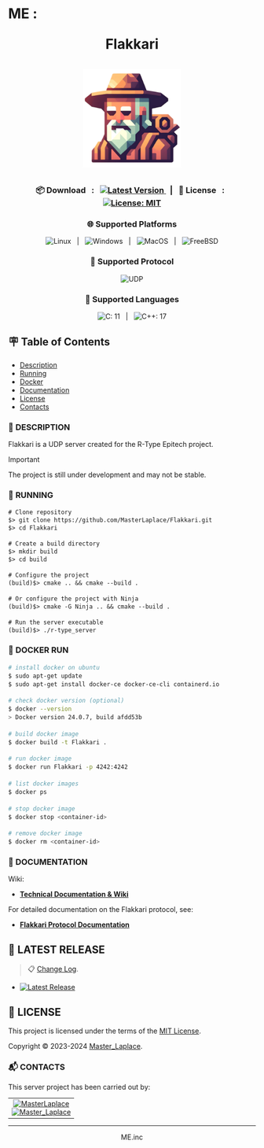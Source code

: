 # ME : <p align="center">Flakkari<br><br><img src="Docs/Images/Flakkari.png" alt="Flakkari logo" style="height: 200px"></p>

<p align="center">
    <h3 align="center">📦 Download &#xa0; : &#xa0;
    <a href="https://github.com/MasterLaplace/Flakkari/releases/latest/">
        <img src="https://img.shields.io/github/v/release/MasterLaplace/Flakkari.svg?label=Latest%20Version&style=for-the-badge" alt="Latest Version">
    </a>&#xa0; | &#xa0;
    📜 License &#xa0; : &#xa0;
    <a href="https://github.com/MasterLaplace/Flakkari/blob/main/LICENSE">
        <img src="https://img.shields.io/badge/License-MIT-brightgreen.svg?style=for-the-badge" alt="License: MIT">
    </a>
    </h3>
</p>
<h3 align="center">🌐 Supported Platforms</h3>
<p align="center">
    <img src="https://img.shields.io/badge/Linux-blue?style=for-the-badge" alt="Linux"> &#xa0; | &#xa0;
    <img src="https://img.shields.io/badge/Windows-blue?style=for-the-badge" alt="Windows"> &#xa0; | &#xa0;
    <img src="https://img.shields.io/badge/MacOS-blue?style=for-the-badge" alt="MacOS"> &#xa0; | &#xa0;
    <img src="https://img.shields.io/badge/FreeBSD-blue?style=for-the-badge" alt="FreeBSD">
</p>
<h3 align="center">📡 Supported Protocol</h3>
<p align="center">
    <img src="https://img.shields.io/badge/UDP-blue?style=for-the-badge" alt="UDP">
</p>
<h3 align="center">🚀 Supported Languages</h3>
<p align="center">
    <img src="https://img.shields.io/badge/C-11-blue?style=for-the-badge" alt="C: 11"> &#xa0; | &#xa0;
    <img src="https://img.shields.io/badge/C++-17-blue?style=for-the-badge" alt="C++: 17">
</p>


## :placard: Table of Contents
- [Description](#description)
- [Running](#running)
- [Docker](#docker)
- [Documentation](#documentation)
- [License](#license)
- [Contacts](#contacts)


<div id='description'/>

### :pencil: **DESCRIPTION**

Flakkari is a UDP server created for the R-Type Epitech project.<br>

> [!IMPORTANT]
> The project is still under development and may not be stable.


<div id='running'/>

### :truck: **RUNNING**

```shell
# Clone repository
$> git clone https://github.com/MasterLaplace/Flakkari.git
$> cd Flakkari

# Create a build directory
$> mkdir build
$> cd build

# Configure the project
(build)$> cmake .. && cmake --build .

# Or configure the project with Ninja
(build)$> cmake -G Ninja .. && cmake --build .

# Run the server executable
(build)$> ./r-type_server
```


<div id='docker'/>

### :whale: **DOCKER RUN**

```bash
# install docker on ubuntu
$ sudo apt-get update
$ sudo apt-get install docker-ce docker-ce-cli containerd.io

# check docker version (optional)
$ docker --version
> Docker version 24.0.7, build afdd53b

# build docker image
$ docker build -t Flakkari .

# run docker image
$ docker run Flakkari -p 4242:4242

# list docker images
$ docker ps

# stop docker image
$ docker stop <container-id>

# remove docker image
$ docker rm <container-id>
```


<div id='documentation'/>

### :wrench: **DOCUMENTATION**

Wiki:
- [**Technical Documentation & Wiki**](https://MasterLaplace.github.io/Flakkari/)

For detailed documentation on the Flakkari protocol, see:
- [**Flakkari Protocol Documentation**](Docs/RFC.txt)


## :rocket: LATEST RELEASE

> :clipboard: [Change Log](CHANGELOG.md).

- [![Latest Release](https://img.shields.io/github/v/release/MasterLaplace/Flakkari.svg?label=version)](https://github.com/MasterLaplace/Flakkari/releases/latest/)


<div id='license'/>

## :scroll: **LICENSE**

This project is licensed under the terms of the [MIT License](./LICENSE).

Copyright © 2023-2024 [Master_Laplace](https://github.com/MasterLaplace).


<div id='contacts'/>

### :mailbox_with_mail: **CONTACTS**

This server project has been carried out by:

<table align="center">
    <tbody>
        <tr>
            <td align="center"><a href="https://github.com/MasterLaplace/"><img src="https://avatars.githubusercontent.com/MasterLaplace?v=4?s=100" width="100px;" alt="MasterLaplace"/><br/><a href="https://github.com/MasterLaplace/"><img src="https://img.shields.io/github/followers/MasterLaplace?label=Master_Laplace&style=social" alt="Master_Laplace"/></a></td>
        </tr>
    </tbody>
</table>

---
<p align="center">ME.inc</p>
